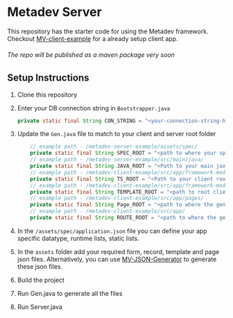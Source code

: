 # Metadev Server

This repository has the starter code for using the Metadev framework. 
Checkout [MV-client-example](https://github.com/supreethavadhani/angular-metadev-client-example) for a already setup client app.
###### The repo will be published as a maven package very soon

## Setup Instructions
1. Clone this repository
2. Enter your DB connection string in `Bootstrapper.java`
    ```java
    private static final String CON_STRING = "<your-connection-string-here>";
    ```
3. Update the `Gen.java` file to match to your client and server root folder
    ```java
        // example path - /metadev-server-example/assets/spec/
        private static final String SPEC_ROOT = "<path to where your spec files are on your server project>";
        // example path - /metadev-server-example/src/main/java/
        private static final String JAVA_ROOT = "<Path to your main java root dir>";
        // example path - /metadev-client-example/src/app/framework-modules/formdata/gen/
        private static final String TS_ROOT = "<Path to your client root TS folder where the generated models get stored>";
        // example path - /metadev-client-example/src/app/framework-modules/formdata/template/
        private static final String TEMPLATE_ROOT = "<path to root client folder on where to store the generated templates>";
        // example path - /metadev-client-example/src/app/pages/
        private static final String Page_ROOT = "<path to where the generated pages are to be store on your client app>";
        // example path - /metadev-client-example/src/app/
        private static final String ROUTE_ROOT = "<path to where the generated routes are to be store on your client app >";
    ```
4. In the `/assets/spec/application.json` file you can define your app specific datatype, runtime lists, static lists.  

5. In the `assets` folder add your required form, record, template and page json files. Alternatively, you can use [MV-JSON-Generator](https://github.com/supreethavadhani/angular-mv-json-generator) to generate these json files.

6. Build the project
7. Run Gen.java to generate all the files
8. Run Server.java 
